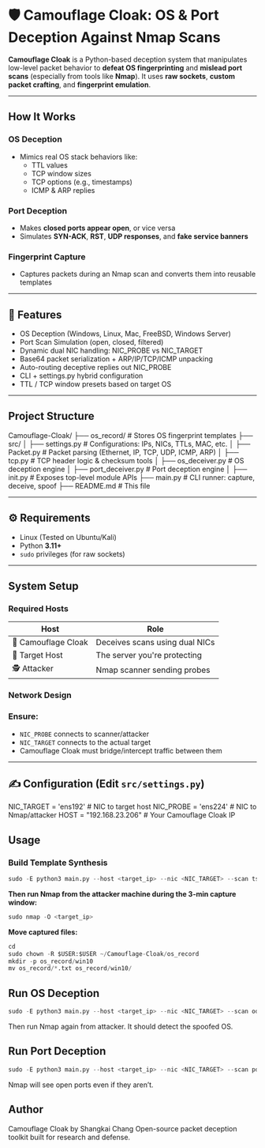 # 🛡 Camouflage Cloak: OS & Port Deception Against Nmap Scans

**Camouflage Cloak** is a Python-based deception system that manipulates low-level packet behavior to **defeat OS fingerprinting** and **mislead port scans** (especially from tools like **Nmap**). It uses **raw sockets**, **custom packet crafting**, and **fingerprint emulation**.

---

##  How It Works

###  OS Deception
- Mimics real OS stack behaviors like:
  - TTL values
  - TCP window sizes
  - TCP options (e.g., timestamps)
  - ICMP & ARP replies

###  Port Deception
- Makes **closed ports appear open**, or vice versa
- Simulates **SYN-ACK**, **RST**, **UDP responses**, and **fake service banners**

###  Fingerprint Capture
- Captures packets during an Nmap scan and converts them into reusable templates

---

## 🔧 Features

-  OS Deception (Windows, Linux, Mac, FreeBSD, Windows Server)
-  Port Scan Simulation (open, closed, filtered)
-  Dynamic dual NIC handling: NIC_PROBE vs NIC_TARGET
-  Base64 packet serialization + ARP/IP/TCP/ICMP unpacking
-  Auto-routing deceptive replies out NIC_PROBE
-  CLI + settings.py hybrid configuration
-  TTL / TCP window presets based on target OS

---

##  Project Structure
Camouflage-Cloak/
├── os_record/               # Stores OS fingerprint templates
├── src/
│   ├── settings.py          # Configurations: IPs, NICs, TTLs, MAC, etc.
│   ├── Packet.py            # Packet parsing (Ethernet, IP, TCP, UDP, ICMP, ARP)
│   ├── tcp.py               # TCP header logic & checksum tools
│   ├── os_deceiver.py       # OS deception engine
│   ├── port_deceiver.py     # Port deception engine
│   ├── init.py              # Exposes top-level module APIs
├── main.py                  # CLI runner: capture, deceive, spoof
├── README.md                # This file

---

## ⚙️ Requirements

-  Linux (Tested on Ubuntu/Kali)
-  Python **3.11+**
-  `sudo` privileges (for raw sockets)

---

## System Setup

### Required Hosts

| Host | Role |
|------|------|
| 🧠 Camouflage Cloak | Deceives scans using dual NICs |
| 🎯 Target Host      | The server you're protecting |
| 🕵️ Attacker         | Nmap scanner sending probes  |

### Network Design

### Ensure:
- `NIC_PROBE` connects to scanner/attacker
- `NIC_TARGET` connects to the actual target
- Camouflage Cloak must bridge/intercept traffic between them

---

## ✍️ Configuration (Edit `src/settings.py`)

NIC_TARGET = 'ens192'     # NIC to target host
NIC_PROBE  = 'ens224'     # NIC to Nmap/attacker
HOST = "192.168.23.206"   # Your Camouflage Cloak IP

## Usage
### Build Template Synthesis
```python
sudo -E python3 main.py --host <target_ip> --nic <NIC_TARGET> --scan ts --dest ./os_record
```

**Then run Nmap from the attacker machine during the 3-min capture window:**
```python
sudo nmap -O <target_ip>
```
**Move captured files:**
```python
cd
sudo chown -R $USER:$USER ~/Camouflage-Cloak/os_record
mkdir -p os_record/win10
mv os_record/*.txt os_record/win10/
```

## Run OS Deception
```python
sudo -E python3 main.py --host <target_ip> --nic <NIC_TARGET> --scan od --os win10 --te 6
```

Then run Nmap again from attacker. It should detect the spoofed OS.

##  Run Port Deception
```python
sudo -E python3 main.py --host <target_ip> --nic <NIC_TARGET> --scan pd --status open --te 6
```
Nmap will see open ports even if they aren’t.

## Author
Camouflage Cloak by Shangkai Chang
Open-source packet deception toolkit built for research and defense.
